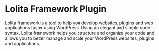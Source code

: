 # Lolita Framework Plugin
Lolita framework is a tool to help you develop websites, plugins and web applications faster using WordPress. Using an elegant and simple code syntax, Lolita framework helps you structure and organize your code and allows you to better manage and scale your WordPress websites, plugins and applications.